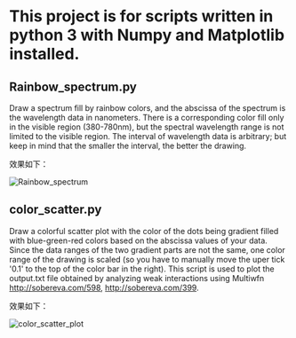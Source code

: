 # This project is for scripts written in python 3 with Numpy and Matplotlib installed.

## Rainbow_spectrum.py
Draw a spectrum fill by rainbow colors, and the abscissa of the spectrum is the wavelength data in nanometers. There is a corresponding color fill only in the visible region (380-780nm), but the spectral wavelength range is not limited to the visible region. The interval of wavelength data is arbitrary; but keep in mind that the smaller the interval, the better the drawing.

效果如下：

![Rainbow_spectrum](https://github.com/lizhiq16/py_color_draw/blob/main/Rainbow_spectrum.png)

## color_scatter.py
Draw a colorful scatter plot with the color of the dots being gradient filled with blue-green-red colors based on the abscissa values of your data. Since the data ranges of the two gradient parts are not the same, one color range of the drawing is scaled (so you have to manually move the uper tick '0.1' to the top of the color bar in the right). This script is used to plot the output.txt file obtained by analyzing weak interactions using Multiwfn <http://sobereva.com/598>, <http://sobereva.com/399>.

效果如下：

![color_scatter_plot](https://github.com/lizhiq16/py_color_draw/blob/main/color_scatter_plot2.png)
